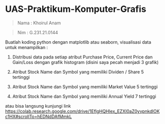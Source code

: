 # UAS-Praktikum-Komputer-Grafis

> Nama : Khoirul Anam

> Nim : G.231.21.0144

Buatlah koding python dengan matplotlib atau seaborn, visualisasi data untuk menampilkan :


1.   Distribusi data pada setiap atribut Purchase Price, Current Price dan Gain/Loss dengan grafik histogram (disini saya pecah menjadi 3 grafik)

2.   Atribut Stock Name dan Symbol yang memiliki Dividen / Share 5 tertinggi

3.   Atribut Stock Name dan Symbol yang memiliki Market Value 5 tertinggi
4.   Atribut Stock Name dan Symbol yang memiliki Annual Yield 7 tertinggi

atau bisa langsung kunjungi link https://colab.research.google.com/drive/1EflgHQHIex_EZXI0aZ0yvpnkdlOKc1HX#scrollTo=hEDNdDAfMmkL
